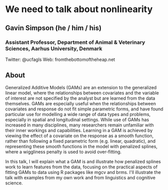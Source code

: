 # We need to talk about nonlinearity

## Gavin Simpson (he / him / his)

### Assistant Professor, Department of Animal & Veterinary Sciences, Aarhus University, Denmark

Twitter: @ucfagls
Web: fromthebottomoftheheap.net

## About

Generalized Additive Models (GAMs) are an extension to the generalized linear model, where the relationships between covariates and the variable of interest are not specified by the analyst but are learned from the data themselves. GAMs are especially useful when the relationships between covariates and response do not fit simple parametric forms, and have found particular use for modelling a wide range of data types and problems, especially in spatial and longitudinal settings. While use of GAMs has increased in many disciplines, many researchers remain unfamiliar with their inner workings and capabilities. Learning in a GAM is achieved by viewing the effect of a covariate on the response as a smooth function, rather than following a fixed parametric form (e.g. linear, quadratic), and representing these smooth functions in the model with penalized splines, where a wiggliness penalty is used to avoid over-fitting.

In this talk, I will explain what a GAM is and illustrate how penalized splines work to learn features from the data, focusing on the practical aspects of fitting GAMs to data using R packages like mgcv and brms. I'll illustrate the talk with examples from my own work and from linguistics and cognitive science.
